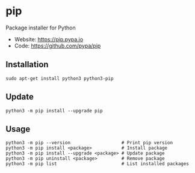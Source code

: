 # pip

Package installer for Python

- Website: <https://pip.pypa.io>
- Code: <https://github.com/pypa/pip>

## Installation

`sudo apt-get install python3 python3-pip`

## Update

`python3 -m pip install --upgrade pip`

## Usage

```text
python3 -m pip --version                   # Print pip version
python3 -m pip install <package>           # Install package
python3 -m pip install --upgrade <package> # Update package
python3 -m pip uninstall <package>         # Remove package
python3 -m pip list                        # List installed packages
```
